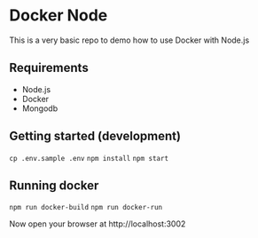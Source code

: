 # Docker Node
This is a very basic repo to demo how to use Docker with Node.js

## Requirements

- Node.js
- Docker
- Mongodb

## Getting started (development)

`cp .env.sample .env`
`npm install`
`npm start`

## Running docker

`npm run docker-build`
`npm run docker-run`

Now open your browser at http://localhost:3002
